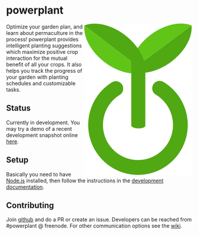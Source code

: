 # powerplant

<img align="right" src="/dist/images/logo/logo.svg">

Optimize your garden plan, and learn about permaculture in the process! powerplant provides intelligent planting suggestions which maximize positive crop interaction for the mutual benefit of all your crops. It also helps you track the progress of your garden with planting schedules and customizable tasks.

## Status

Currently in development. You may try a demo of a recent development snapshot online [here](http://demo.powerplant.software).

## Setup

Basically you need to have [Node.js](https://nodejs.org/en/) installed, then follow the instructions in the [development documentation](https://ecohackerfarm.github.io/powerplant/generated/index.html#toc1__anchor).

## Contributing

Join [github](https://github.com/Ecohackerfarm/powerplant) and do a PR or create an issue. Developers can be reached from #powerplant @ freenode. For other communication options see the [wiki](https://wiki.ecohackerfarm.org/powerplant:start).
